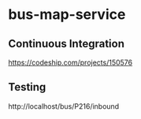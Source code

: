 # bus-map-service

## Continuous Integration
https://codeship.com/projects/150576

## Testing
http://localhost/bus/P216/inbound

